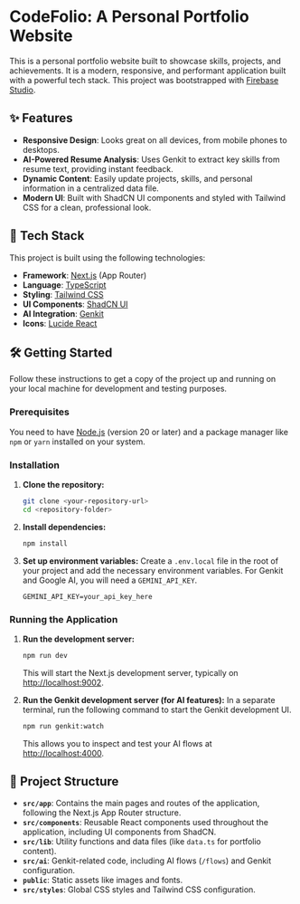 # CodeFolio: A Personal Portfolio Website

This is a personal portfolio website built to showcase skills, projects, and achievements. It is a modern, responsive, and performant application built with a powerful tech stack. This project was bootstrapped with [Firebase Studio](https://firebase.google.com/docs/studio).

## ✨ Features

- **Responsive Design**: Looks great on all devices, from mobile phones to desktops.
- **AI-Powered Resume Analysis**: Uses Genkit to extract key skills from resume text, providing instant feedback.
- **Dynamic Content**: Easily update projects, skills, and personal information in a centralized data file.
- **Modern UI**: Built with ShadCN UI components and styled with Tailwind CSS for a clean, professional look.

## 🚀 Tech Stack

This project is built using the following technologies:

- **Framework**: [Next.js](https://nextjs.org/) (App Router)
- **Language**: [TypeScript](https://www.typescriptlang.org/)
- **Styling**: [Tailwind CSS](https://tailwindcss.com/)
- **UI Components**: [ShadCN UI](https://ui.shadcn.com/)
- **AI Integration**: [Genkit](https://firebase.google.com/docs/genkit)
- **Icons**: [Lucide React](https://lucide.dev/)

## 🛠️ Getting Started

Follow these instructions to get a copy of the project up and running on your local machine for development and testing purposes.

### Prerequisites

You need to have [Node.js](https://nodejs.org/) (version 20 or later) and a package manager like `npm` or `yarn` installed on your system.

### Installation

1.  **Clone the repository:**
    ```bash
    git clone <your-repository-url>
    cd <repository-folder>
    ```

2.  **Install dependencies:**
    ```bash
    npm install
    ```

3.  **Set up environment variables:**
    Create a `.env.local` file in the root of your project and add the necessary environment variables. For Genkit and Google AI, you will need a `GEMINI_API_KEY`.
    ```
    GEMINI_API_KEY=your_api_key_here
    ```

### Running the Application

1.  **Run the development server:**
    ```bash
    npm run dev
    ```
    This will start the Next.js development server, typically on [http://localhost:9002](http://localhost:9002).

2.  **Run the Genkit development server (for AI features):**
    In a separate terminal, run the following command to start the Genkit development UI.
    ```bash
    npm run genkit:watch
    ```
    This allows you to inspect and test your AI flows at [http://localhost:4000](http://localhost:4000).

## 📂 Project Structure

- **`src/app`**: Contains the main pages and routes of the application, following the Next.js App Router structure.
- **`src/components`**: Reusable React components used throughout the application, including UI components from ShadCN.
- **`src/lib`**: Utility functions and data files (like `data.ts` for portfolio content).
- **`src/ai`**: Genkit-related code, including AI flows (`/flows`) and Genkit configuration.
- **`public`**: Static assets like images and fonts.
- **`src/styles`**: Global CSS styles and Tailwind CSS configuration.

